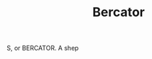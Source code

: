 ---
title: Bercator
letter: B
permalink: "/definitions/bld-bercator.html"
body: S, or BERCATOR. A shep
published_at: '2018-07-07'
source: Black's Law Dictionary 2nd Ed (1910)
layout: post
---